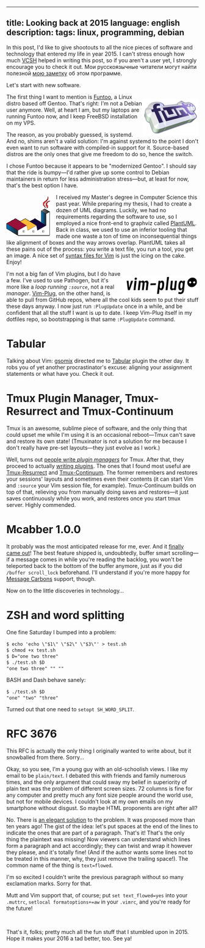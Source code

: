 ----
title: Looking back at 2015
language: english
description: 
tags: linux, programming, debian
----

In this post, I'd like to give shootouts to all the nice pieces of software and
technology that entered my life in year 2015. I can't stress enough how much
[VCSH][vcsh] helped in writing this post, so if you aren't a user yet,
I strongly encourage you to check it out. Мои русскоязычные читатели могут найти
полезной [мою заметку][vcsh-ru] об этом программе.

Let's start with new software.

<img src="/images/funtoo_logo.png" width="147px" height="95px"
     style="float: right; padding: 1em 0 0 0;" />
The first thing I want to mention is [Funtoo][funtoo], a Linux distro based off
Gentoo. That's right: I'm not a Debian user anymore. Well, at heart I am, but my
laptops are running Funtoo now, and I keep FreeBSD installation on my VPS.

The reason, as you probably guessed, is systemd. And no, shims aren't a valid
solution: I'm against systemd to the point I don't even want to run software
with compiled-in support for it. Source-based distros are the only ones that
give me freedom to do so, hence the switch.

I chose Funtoo because it appears to be "modernized Gentoo". I should say that
the ride is bumpy—I'd rather give up some control to Debian maintainers in
return for less administration stress—but, at least for now, that's the best
option I have.

<img src="/images/plantuml-logo.png" width="116px" height="112px"
     style="float: left; padding: 0 1em 0 0;" />
I received my Master's degree in Computer Science this past year. While
preparing my thesis, I had to create a dozen of UML diagrams. Luckily, we had no
requirements regarding the software to use, so I employed a nice front-end to
graphviz called [PlantUML][plantuml]. Back in class, we used to use an inferior
tooling that made one waste a ton of time on inconsequential things like
alignment of boxes and the way arrows overlap. PlantUML takes all these pains
out of the process: you write a text file, you run a tool, you get an image.
A nice set of [syntax files for Vim][plantuml-vim] is just the icing on the
cake. Enjoy!

<img src="/images/vim-plug-logo.png" width="200px" height="50px"
     style="float: right; padding: 1em 0 0 0;" />
I'm not a big fan of Vim plugins, but I do have a few. I've used to use
Pathogen, but it's more like a *loop running `:source`*, not a real *manager*.
[Vim-Plug][vim-plug], on the other hand, is able to pull from GitHub repos,
where all the cool kids seem to put their stuff these days anyway. I now just
run `:PlugUpdate` once in a while, and be confident that all the stuff I want is
up to date. I keep Vim-Plug itself in my dotfiles repo, so bootstrapping is that
same `:PlugUpdate` command.

# Tabular

Talking about Vim: [gsomix][gsomix] directed me to [Tabular][tabular] plugin the
other day. It robs you of yet another procrastinator's excuse: aligning your
assignment statements or what have you. Check it out.

# Tmux Plugin Manager, Tmux-Resurrect and Tmux-Continuum

Tmux is an awesome, sublime piece of software, and the only thing that could
upset me while I'm using it is an occasional reboot—Tmux can't save and restore
its own state! (Tmuxinator is not a solution for me because I don't really have
pre-set layouts—they just evolve as I work.)

Well, turns out [people write *plugin managers*][tpm] for Tmux. After that, they
proceed to actually [writing plugins][tmux-plugins]. The ones that I found most
useful are [Tmux-Resurrect][tmux-resurrect] and
[Tmux-Continuum][tmux-continuum]. The former remembers and restores your
sessions' layouts and sometimes even their contents (it can start Vim and
`:source` your Vim session file, for example). Tmux-Continuum builds on top of
that, relieving you from manually doing saves and restores—it just saves
continuously while you work, and restores once you start tmux server. Highly
commended.

# Mcabber 1.0.0

It probably was the most anticipated release for me, ever. And it [finally came
out][mcabber]! The best feature shipped is, undoubtedly, buffer smart
scrolling—if a message comes in while you're reading the backlog, you won't be
teleported back to the bottom of the buffer anymore, just as if you did `/buffer
scroll_lock` beforehand. I'll understand if you're more happy for [Message
Carbons][message-carbons] support, though.

Now on to the little discoveries in technology…

# ZSH and word splitting

One fine Saturday I bumped into a problem:
```shell
$ echo 'echo \"$1\" \"$2\" \"$3\"' > test.sh
$ chmod +x test.sh
$ D="one two three"
$ ./test.sh $D
"one two three" "" ""
```

BASH and Dash behave sanely:
```shell
$ ./test.sh $D
"one" "two" "three"
```

Turned out that one need to `setopt SH_WORD_SPLIT`.

# RFC 3676

This RFC is actually the only thing I originally wanted to write about, but it
snowballed from there. Sorry…

Okay, so you see, I'm a young guy with an old-schoolish views. I like my email
to be `plain/text`. I debated this with friends and family numerous times, and
the only argument that could sway my belief in superiority of plain text was the
problem of different screen sizes. 72 columns is fine for any computer and
pretty much any font size people around the world use, but not for mobile
devices. I couldn't look at my own emails on my smartphone without disgust. So
maybe HTML proponents are right after all?

No. There is [an elegant solution][rfc3676] to the problem. It was proposed more
than ten years ago! The gist of the idea: let's put spaces at the end of the
lines to indicate the ones that are part of a paragraph. That's it! That's the
only thing the plaintext was missing! Now viewers can understand which lines
form a paragraph and act accordingly; they can twist and wrap it however they
please, and it's totally fine! (And if the author wants some lines not to be
treated in this manner, why, they just remove the trailing space!). The common
name of the thing is `text=flowed`.

I'm so excited I couldn't write the previous paragraph without so many
exclamation marks. Sorry for that.

Mutt and Vim support that, of course; put `set text_flowed=yes` into your
`.muttrc`, `setlocal formatoptions+=aw` in your `.vimrc`, and you're ready for
the future!

&nbsp;

That's it, folks; pretty much all the fun stuff that I stumbled upon in 2015.
Hope it makes your 2016 a tad better, too. See ya!



[vcsh]: https://github.com/RichiH/vcsh/ "vsch, config manager based on Git"

[vcsh-ru]: /posts/2013-12-16-managing-home-dotfiles-with-vcsh.html "Управление
дотфайлами в $HOME с помощью vcsh"

[funtoo]: http://www.funtoo.org/ "Funtoo Linux"

[plantuml]: http://plantuml.com/ "PlantUML: Open-source tool that uses simple
textual descriptions to draw UML diagrams"

[plantuml-vim]: https://github.com/aklt/plantuml-syntax "Vim PlantUML
Syntax/Plugin/FTDetect"

[vim-plug]: https://github.com/junegunn/vim-plug "Vim-Plug, a minimalist Vim
Plugin Manager"

[gsomix]: http://gsomix.github.io/ "Buckwheat-driven development"

[tabular]: https://github.com/godlygeek/tabular "Tabular, Vim script for text
filtering and alignment"

[tpm]: https://github.com/tmux-plugins/tpm "TPM, Tmux Plugin Manager"

[tmux-plugins]: https://github.com/tmux-plugins "Tmux Plugins on GitHub"

[tmux-resurrect]: https://github.com/tmux-plugins/tmux-resurrect
    "tmux-resurrect: Persists tmux environment across system restarts"

[tmux-continuum]: https://github.com/tmux-plugins/tmux-continuum
    "tmux-continuum: Continuous saving of tmux environment. Automatic restore
    when tmux is started. Automatic tmux start when computer is turned on."

[mcabber]: http://mcabber.com/ "MCabber Homepage"

[message-carbons]: http://xmpp.org/extensions/xep-0280.html "XEP-0280: Message Carbons"

[rfc3676]: https://tools.ietf.org/html/rfc3676 "RFC3676:  The Text/Plain Format
and DelSp Parameters"
